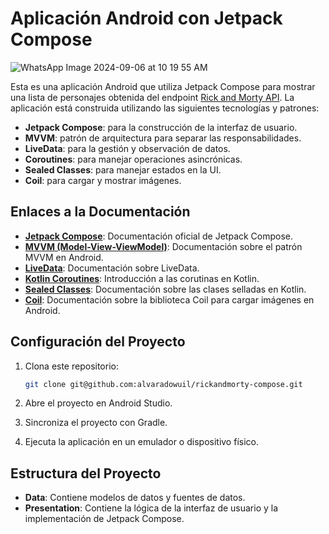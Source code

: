 # Aplicación Android con Jetpack Compose

![WhatsApp Image 2024-09-06 at 10 19 55 AM](https://github.com/user-attachments/assets/60b9f100-c338-4080-939c-a55677b52802)


Esta es una aplicación Android que utiliza Jetpack Compose para mostrar una lista de personajes obtenida del endpoint [Rick and Morty API](https://rickandmortyapi.com/api/character). La aplicación está construida utilizando las siguientes tecnologías y patrones:

- **Jetpack Compose**: para la construcción de la interfaz de usuario.
- **MVVM**: patrón de arquitectura para separar las responsabilidades.
- **LiveData**: para la gestión y observación de datos.
- **Coroutines**: para manejar operaciones asincrónicas.
- **Sealed Classes**: para manejar estados en la UI.
- **Coil**: para cargar y mostrar imágenes.

## Enlaces a la Documentación

- **[Jetpack Compose](https://developer.android.com/jetpack/compose)**: Documentación oficial de Jetpack Compose.
- **[MVVM (Model-View-ViewModel)](https://developer.android.com/topic/libraries/architecture/viewmodel)**: Documentación sobre el patrón MVVM en Android.
- **[LiveData](https://developer.android.com/topic/libraries/architecture/livedata)**: Documentación sobre LiveData.
- **[Kotlin Coroutines](https://kotlinlang.org/docs/coroutines-overview.html)**: Introducción a las corutinas en Kotlin.
- **[Sealed Classes](https://kotlinlang.org/docs/sealed-classes.html)**: Documentación sobre las clases selladas en Kotlin.
- **[Coil](https://coil-kt.github.io/coil/)**: Documentación sobre la biblioteca Coil para cargar imágenes en Android.

## Configuración del Proyecto

1. Clona este repositorio:
    ```bash
    git clone git@github.com:alvaradowuil/rickandmorty-compose.git
    ```

2. Abre el proyecto en Android Studio.

3. Sincroniza el proyecto con Gradle.

4. Ejecuta la aplicación en un emulador o dispositivo físico.

## Estructura del Proyecto

- **Data**: Contiene modelos de datos y fuentes de datos.
- **Presentation**: Contiene la lógica de la interfaz de usuario y la implementación de Jetpack Compose.
